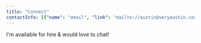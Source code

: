 ```yaml
---
title: "Connect"
contactInfo: [{"name": "email", "link": "mailto://austin@veryaustin.com"}, {"name": "github", "link": "https://github.com/veryaustin"}, {"name": "twitter", "link": "https://twitter.com/veryaustin"}, {"name": "youtube", "link": "https://youtube.com/veryaustin"}, {"name": "linkedin", "link": "https://linkedin.com/in/veryaustin"}]
---
```

I'm available for hire & would love to chat!